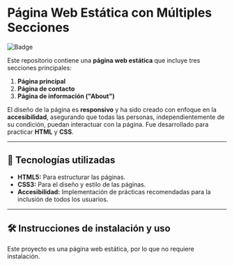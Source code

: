 # Página Web Estática con Múltiples Secciones

![Badge](https://img.shields.io/badge/Estado-Completado-brightgreen)

Este repositorio contiene una **página web estática** que incluye tres secciones principales:  
1. **Página principal**  
2. **Página de contacto**  
3. **Página de información ("About")**  

El diseño de la página es **responsivo** y ha sido creado con enfoque en la **accesibilidad**, asegurando que todas las personas, independientemente de su condición, puedan interactuar con la página. Fue desarrollado para practicar **HTML** y **CSS**.

---

## 🚀 Tecnologías utilizadas
- **HTML5:** Para estructurar las páginas.
- **CSS3:** Para el diseño y estilo de las páginas.
- **Accesibilidad:** Implementación de prácticas recomendadas para la inclusión de todos los usuarios.

---

## 🛠️ Instrucciones de instalación y uso
Este proyecto es una página web estática, por lo que no requiere instalación.
